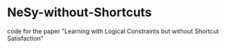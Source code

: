 # NeSy-without-Shortcuts
code for the paper "Learning with Logical Constraints but without Shortcut Satisfaction"

